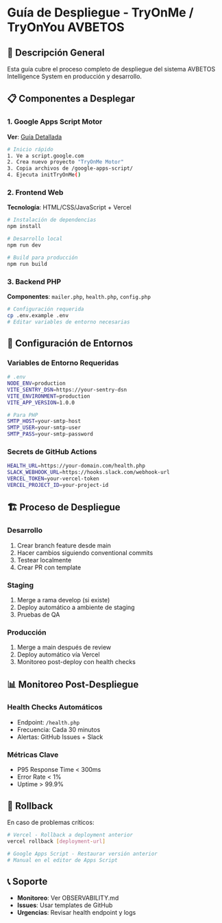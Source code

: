 # Guía de Despliegue - TryOnMe / TryOnYou AVBETOS

## 🚀 Descripción General

Esta guía cubre el proceso completo de despliegue del sistema AVBETOS Intelligence System en producción y desarrollo.

## 📋 Componentes a Desplegar

### 1. Google Apps Script Motor
**Ver**: [Guía Detallada](./google-apps-script/DEPLOYMENT.md)

```bash
# Inicio rápido
1. Ve a script.google.com
2. Crea nuevo proyecto "TryOnMe Motor"
3. Copia archivos de /google-apps-script/
4. Ejecuta initTryOnMe()
```

### 2. Frontend Web
**Tecnología**: HTML/CSS/JavaScript + Vercel

```bash
# Instalación de dependencias
npm install

# Desarrollo local
npm run dev

# Build para producción
npm run build
```

### 3. Backend PHP
**Componentes**: `mailer.php`, `health.php`, `config.php`

```bash
# Configuración requerida
cp .env.example .env
# Editar variables de entorno necesarias
```

## 🔧 Configuración de Entornos

### Variables de Entorno Requeridas

```bash
# .env
NODE_ENV=production
VITE_SENTRY_DSN=https://your-sentry-dsn
VITE_ENVIRONMENT=production
VITE_APP_VERSION=1.0.0

# Para PHP
SMTP_HOST=your-smtp-host
SMTP_USER=your-smtp-user
SMTP_PASS=your-smtp-password
```

### Secrets de GitHub Actions

```bash
HEALTH_URL=https://your-domain.com/health.php
SLACK_WEBHOOK_URL=https://hooks.slack.com/webhook-url
VERCEL_TOKEN=your-vercel-token
VERCEL_PROJECT_ID=your-project-id
```

## 🏗️ Proceso de Despliegue

### Desarrollo
1. Crear branch feature desde main
2. Hacer cambios siguiendo conventional commits
3. Testear localmente
4. Crear PR con template

### Staging
1. Merge a rama develop (si existe)
2. Deploy automático a ambiente de staging
3. Pruebas de QA

### Producción
1. Merge a main después de review
2. Deploy automático vía Vercel
3. Monitoreo post-deploy con health checks

## 📊 Monitoreo Post-Despliegue

### Health Checks Automáticos
- Endpoint: `/health.php`
- Frecuencia: Cada 30 minutos
- Alertas: GitHub Issues + Slack

### Métricas Clave
- P95 Response Time < 300ms
- Error Rate < 1%
- Uptime > 99.9%

## 🐛 Rollback

En caso de problemas críticos:

```bash
# Vercel - Rollback a deployment anterior
vercel rollback [deployment-url]

# Google Apps Script - Restaurar versión anterior
# Manual en el editor de Apps Script
```

## 📞 Soporte

- **Monitoreo**: Ver OBSERVABILITY.md
- **Issues**: Usar templates de GitHub
- **Urgencias**: Revisar health endpoint y logs